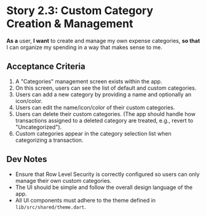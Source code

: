 # Story 2.3: Custom Category Creation & Management

**As a** user,
**I want** to create and manage my own expense categories,
**so that** I can organize my spending in a way that makes sense to me.

## Acceptance Criteria

1.  A "Categories" management screen exists within the app.
2.  On this screen, users can see the list of default and custom categories.
3.  Users can add a new category by providing a name and optionally an icon/color.
4.  Users can edit the name/icon/color of their custom categories.
5.  Users can delete their custom categories. (The app should handle how transactions assigned to a deleted category are treated, e.g., revert to "Uncategorized").
6.  Custom categories appear in the category selection list when categorizing a transaction.

## Dev Notes

*   Ensure that Row Level Security is correctly configured so users can only manage their own custom categories.
*   The UI should be simple and follow the overall design language of the app.
*   All UI components must adhere to the theme defined in `lib/src/shared/theme.dart`.
